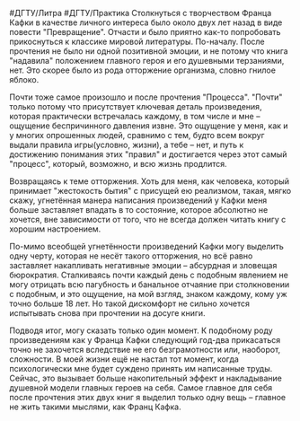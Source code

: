 #ДГТУ/Литра #ДГТУ/Практика 
Столкнуться с творчеством Франца Кафки в качестве личного интереса было около двух лет назад в виде повести "Превращение". Отчасти и было приятно как-то попробовать прикоснуться к классике мировой литературы. По-началу. После прочтения не было ни одной позитивной эмоции, и не потому что книга "надавила" положением главного героя и его душевными терзаниями, нет. Это скорее было из рода отторжение организма, словно гнилое яблоко.

Почти тоже самое произошло и после прочтения "Процесса". "Почти" только потому что присутствует ключевая деталь произведения, которая практически встречалась каждому, в том числе и мне – ощущение беспричинного давления извне. Это ощущение у меня, как и у многих опрошенных людей, сравнимо с тем, будто всем вокруг выдали правила игры(условно, жизни), а тебе – нет, и путь к достижению понимания этих "правил" и достигается через этот самый "процесс", который, возможно, и всю жизнь продлится.

Возвращаясь к теме отторжения. Хоть для меня, как человека, который принимает "жестокость бытия" с присущей ею реализмом, такая, мягко скажу, угнетённая манера написания произведений у Кафки меня больше заставляет впадать в то состояние, которое абсолютно не хочется, вне зависимости от того, что не всегда должен читать книгу с хорошим настроением.

По-мимо всеобщей угнетённости произведений Кафки могу выделить одну черту, которая не несёт такого отторжения, но всё равно заставляет накапливать негативные эмоции – абсурдная и зловещая бюрократия. Сталкиваясь почти каждый день с подобным явлением не могу отрицать всю пагубность и банальное отчаяние при столкновении с подобным, и это ощущение, на мой взгляд, знаком каждому, кому уж точно больше 18 лет. Но такой дискомфорт не сильно хочется испытывать снова при прочтении на досуге книги.

Подводя итог, могу сказать только один момент. К подобному роду произведениям как у Франца Кафки следующий год-два прикасаться точно не захочется вследствие не его безграмотности или, наоборот, сложности. В моей жизни ещё не настал тот момент, когда психологически мне будет суждено принять им написанные труды. Сейчас, это вызывает больше накопительный эффект и накладывание душевной модели главных героев на себя. Самое главное для себя после прочтения этих двух книг я выделил только одну вещь – главное не жить такими мыслями, как Франц Кафка.
